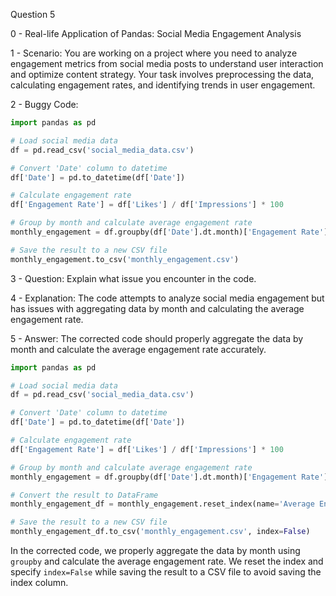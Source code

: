 Question 5

0 - Real-life Application of Pandas: Social Media Engagement Analysis

1 - Scenario:
You are working on a project where you need to analyze engagement metrics from social media posts to understand user interaction and optimize content strategy. Your task involves preprocessing the data, calculating engagement rates, and identifying trends in user engagement.

2 - Buggy Code:
```python
import pandas as pd

# Load social media data
df = pd.read_csv('social_media_data.csv')

# Convert 'Date' column to datetime
df['Date'] = pd.to_datetime(df['Date'])

# Calculate engagement rate
df['Engagement Rate'] = df['Likes'] / df['Impressions'] * 100

# Group by month and calculate average engagement rate
monthly_engagement = df.groupby(df['Date'].dt.month)['Engagement Rate'].mean()

# Save the result to a new CSV file
monthly_engagement.to_csv('monthly_engagement.csv')
```

3 - Question:
Explain what issue you encounter in the code.

4 - Explanation:
The code attempts to analyze social media engagement but has issues with aggregating data by month and calculating the average engagement rate.

5 - Answer:
The corrected code should properly aggregate the data by month and calculate the average engagement rate accurately.
```python
import pandas as pd

# Load social media data
df = pd.read_csv('social_media_data.csv')

# Convert 'Date' column to datetime
df['Date'] = pd.to_datetime(df['Date'])

# Calculate engagement rate
df['Engagement Rate'] = df['Likes'] / df['Impressions'] * 100

# Group by month and calculate average engagement rate
monthly_engagement = df.groupby(df['Date'].dt.month)['Engagement Rate'].mean()

# Convert the result to DataFrame
monthly_engagement_df = monthly_engagement.reset_index(name='Average Engagement Rate')

# Save the result to a new CSV file
monthly_engagement_df.to_csv('monthly_engagement.csv', index=False)
```
In the corrected code, we properly aggregate the data by month using `groupby` and calculate the average engagement rate. We reset the index and specify `index=False` while saving the result to a CSV file to avoid saving the index column.
